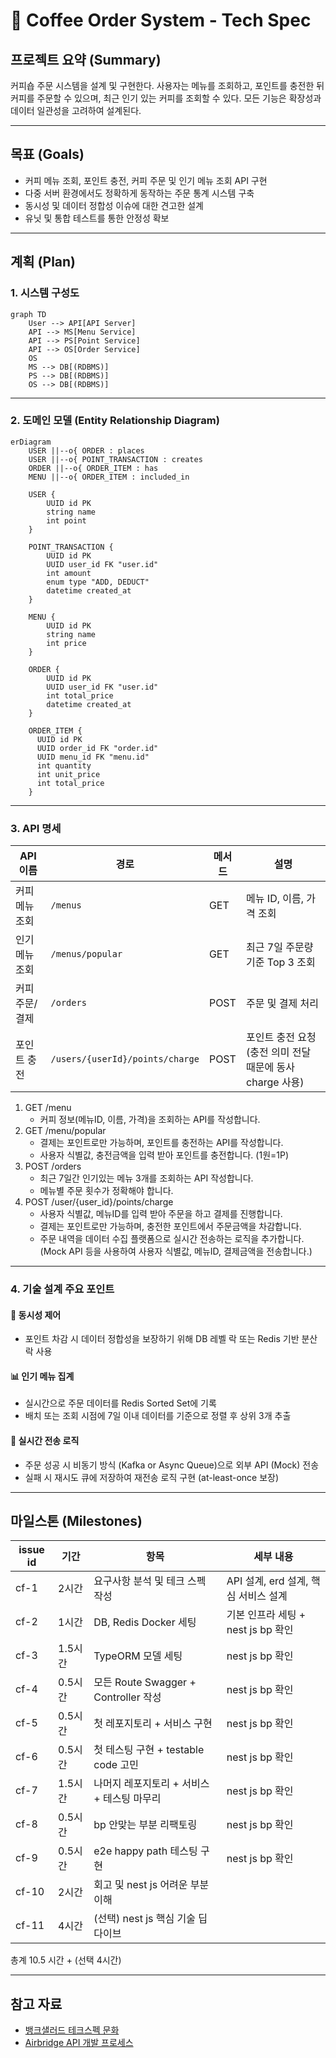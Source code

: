 # 📝 Coffee Order System - Tech Spec

## 프로젝트 요약 (Summary)

커피숍 주문 시스템을 설계 및 구현한다. 사용자는 메뉴를 조회하고, 포인트를 충전한 뒤 커피를 주문할 수 있으며, 최근 인기 있는 커피를 조회할 수 있다. 모든 기능은 확장성과 데이터 일관성을 고려하여 설계된다.

---

## 목표 (Goals)

- 커피 메뉴 조회, 포인트 충전, 커피 주문 및 인기 메뉴 조회 API 구현
- 다중 서버 환경에서도 정확하게 동작하는 주문 통계 시스템 구축
- 동시성 및 데이터 정합성 이슈에 대한 견고한 설계
- 유닛 및 통합 테스트를 통한 안정성 확보

---

## 계획 (Plan)

### 1. 시스템 구성도

```mermaid
graph TD
    User --> API[API Server]
    API --> MS[Menu Service]
    API --> PS[Point Service]
    API --> OS[Order Service]
    OS
    MS --> DB[(RDBMS)]
    PS --> DB[(RDBMS)]
    OS --> DB[(RDBMS)]
```

---

### 2. 도메인 모델 (Entity Relationship Diagram)

```mermaid
erDiagram
    USER ||--o{ ORDER : places
    USER ||--o{ POINT_TRANSACTION : creates
    ORDER ||--o{ ORDER_ITEM : has
    MENU ||--o{ ORDER_ITEM : included_in

    USER {
        UUID id PK
        string name
        int point
    }

    POINT_TRANSACTION {
        UUID id PK
        UUID user_id FK "user.id"
        int amount
        enum type "ADD, DEDUCT"
        datetime created_at
    }

    MENU {
        UUID id PK
        string name
        int price
    }

    ORDER {
        UUID id PK
        UUID user_id FK "user.id"
        int total_price
        datetime created_at
    }

    ORDER_ITEM {
      UUID id PK
      UUID order_id FK "order.id"
      UUID menu_id FK "menu.id"
      int quantity
      int unit_price
      int total_price
    }
```

---

### 3. API 명세

| API 이름       | 경로                            | 메서드 | 설명                                                      |
| -------------- | ------------------------------- | ------ | --------------------------------------------------------- |
| 커피 메뉴 조회 | `/menus`                        | GET    | 메뉴 ID, 이름, 가격 조회                                  |
| 인기 메뉴 조회 | `/menus/popular`                | GET    | 최근 7일 주문량 기준 Top 3 조회                           |
| 커피 주문/결제 | `/orders`                       | POST   | 주문 및 결제 처리                                         |
| 포인트 충전    | `/users/{userId}/points/charge` | POST   | 포인트 충전 요청 (충전 의미 전달 때문에 동사 charge 사용) |

1. GET /menu
   - 커피 정보(메뉴ID, 이름, 가격)을 조회하는 API를 작성합니다.
2. GET /menu/popular
   - 결제는 포인트로만 가능하며, 포인트를 충전하는 API를 작성합니다.
   - 사용자 식별값, 충전금액을 입력 받아 포인트를 충전합니다. (1원=1P)
3. POST /orders
   - 최근 7일간 인기있는 메뉴 3개를 조회하는 API 작성합니다.
   - 메뉴별 주문 횟수가 정확해야 합니다.
4. POST /user/{user_id}/points/charge
   - 사용자 식별값, 메뉴ID를 입력 받아 주문을 하고 결제를 진행합니다.
   - 결제는 포인트로만 가능하며, 충전한 포인트에서 주문금액을 차감합니다.
   - 주문 내역을 데이터 수집 플랫폼으로 실시간 전송하는 로직을 추가합니다.
     (Mock API 등을 사용하여 사용자 식별값, 메뉴ID, 결제금액을 전송합니다.)

---

### 4. 기술 설계 주요 포인트

#### 🤝 동시성 제어

- 포인트 차감 시 데이터 정합성을 보장하기 위해 DB 레벨 락 또는 Redis 기반 분산 락 사용

#### 📊 인기 메뉴 집계

- 실시간으로 주문 데이터를 Redis Sorted Set에 기록
- 배치 또는 조회 시점에 7일 이내 데이터를 기준으로 정렬 후 상위 3개 추출

#### 📡 실시간 전송 로직

- 주문 성공 시 비동기 방식 (Kafka or Async Queue)으로 외부 API (Mock) 전송
- 실패 시 재시도 큐에 저장하여 재전송 로직 구현 (at-least-once 보장)

---

## 마일스톤 (Milestones)

| issue id | 기간    | 항목                                       | 세부 내용                            |
| -------- | ------- | ------------------------------------------ | ------------------------------------ |
| cf-1     | 2시간   | 요구사항 분석 및 테크 스펙 작성            | API 설계, erd 설계, 핵심 서비스 설계 |
| cf-2     | 1시간   | DB, Redis Docker 세팅                      | 기본 인프라 세팅 + nest js bp 확인   |
| cf-3     | 1.5시간 | TypeORM 모델 세팅                          | nest js bp 확인                      |
| cf-4     | 0.5시간 | 모든 Route Swagger + Controller 작성       | nest js bp 확인                      |
| cf-5     | 0.5시간 | 첫 레포지토리 + 서비스 구현                | nest js bp 확인                      |
| cf-6     | 0.5시간 | 첫 테스팅 구현 + testable code 고민        | nest js bp 확인                      |
| cf-7     | 1.5시간 | 나머지 레포지토리 + 서비스 + 테스팅 마무리 | nest js bp 확인                      |
| cf-8     | 0.5시간 | bp 안맞는 부분 리팩토링                    | nest js bp 확인                      |
| cf-9     | 0.5시간 | e2e happy path 테스팅 구현                 | nest js bp 확인                      |
| cf-10    | 2시간   | 회고 및 nest js 어려운 부분 이해           |                                      |
| cf-11    | 4시간   | (선택) nest js 핵심 기술 딥 다이브         |                                      |

총계 10.5 시간 + (선택 4시간)

---

## 참고 자료

- [뱅크샐러드 테크스펙 문화](https://blog.banksalad.com/tech/we-work-by-tech-spec/)
- [Airbridge API 개발 프로세스](https://engineering.ab180.co/stories/how-engineering-team-works-to-make-robust-product#2ff0f0e7-8c47-4ad8-9e2b-5635b7442d56)
